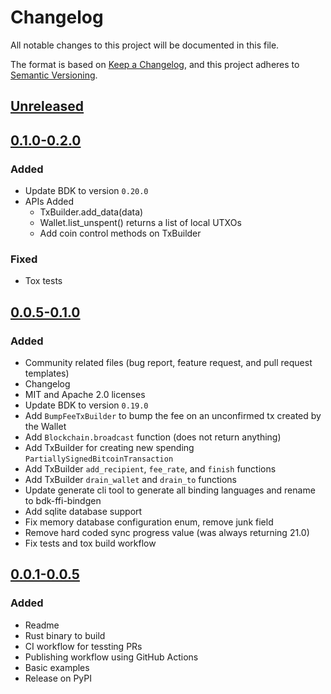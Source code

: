 # Changelog
All notable changes to this project will be documented in this file.

The format is based on [Keep a Changelog], and this project adheres to [Semantic Versioning].

## [Unreleased]

## [0.1.0-0.2.0]
### Added
- Update BDK to version `0.20.0`
- APIs Added
    - TxBuilder.add_data(data)
    - Wallet.list_unspent() returns a list of local UTXOs
    - Add coin control methods on TxBuilder

### Fixed
- Tox tests

## [0.0.5-0.1.0]
### Added
- Community related files (bug report, feature request, and pull request templates)
- Changelog
- MIT and Apache 2.0 licenses
- Update BDK to version `0.19.0`
- Add `BumpFeeTxBuilder` to bump the fee on an unconfirmed tx created by the Wallet
- Add `Blockchain.broadcast` function (does not return anything)
- Add TxBuilder for creating new spending `PartiallySignedBitcoinTransaction` 
- Add TxBuilder `add_recipient`, `fee_rate`, and `finish` functions 
- Add TxBuilder `drain_wallet` and `drain_to` functions 
- Update generate cli tool to generate all binding languages and rename to bdk-ffi-bindgen 
- Add sqlite database support
- Fix memory database configuration enum, remove junk field 
- Remove hard coded sync progress value (was always returning 21.0)
- Fix tests and tox build workflow

## [0.0.1-0.0.5]
### Added
- Readme
- Rust binary to build
- CI workflow for tessting PRs
- Publishing workflow using GitHub Actions
- Basic examples
- Release on PyPI

[Keep a Changelog]: https://keepachangelog.com/en/1.0.0/  
[Semantic Versioning]: https://semver.org/spec/v2.0.0.html  
[unreleased]: https://github.com/bitcoindevkit/bdk-python/compare/v0.0.5...HEAD  
[0.0.1-0.0.5]: https://github.com/bitcoindevkit/bdk-python/compare/58f189f987cc644a1d86e965623c8f50904588ad...v0.0.5  
[0.0.5-0.1.0]: https://github.com/bitcoindevkit/bdk-python/compare/v0.0.5...v0.1.0
[0.1.0-0.2.0]: https://github.com/bitcoindevkit/bdk-python/compare/v0.1.0...v0.2.0
